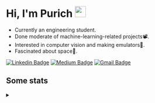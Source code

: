 <h1 align="left">Hi, I'm Purich
<img src="https://media.giphy.com/media/hvRJCLFzcasrR4ia7z/giphy.gif" width="30px"/></h1>

* Currently an engineering student.
* Done moderate of machine-learning-related projects:film_projector:.
* Interested in computer vision and making emulators:space_invader:.
* Fascinated about space:milky_way:.

[![Linkedin Badge](https://img.shields.io/badge/-Purich-blue?style=flat-square&logo=Linkedin&logoColor=white&link=https://www.linkedin.com/in/purich-siritip-16b3b3255/)](https://www.linkedin.com/in/purich-siritip-16b3b3255) [![Medium Badge](https://img.shields.io/badge/-@purich-gray?style=flat-square&labelColor=000000&logo=Medium&link=https://medium.com/@phuritsiritip)](https://medium.com/@phuritsiritip)
[![Gmail Badge](https://img.shields.io/badge/-mark.phurit@gmail.com-c14438?style=flat-square&logo=Gmail&logoColor=white&link=mailto:mark.phurit@gmail.com)](mailto:mark.phurit@gmail.com)

## Some stats

<details>
  <summary></summary>
  
  <!--START_SECTION:waka-->
**I'm an Early 🐤** 

```text
🌞 Morning                105 commits         ████████░░░░░░░░░░░░░░░░░   31.07 % 
🌆 Daytime                65 commits          █████░░░░░░░░░░░░░░░░░░░░   19.23 % 
🌃 Evening                144 commits         ███████████░░░░░░░░░░░░░░   42.60 % 
🌙 Night                  24 commits          ██░░░░░░░░░░░░░░░░░░░░░░░   07.10 % 
```


📊 **This Week I Spent My Time On** 

```text
💬 Programming Languages: 
YAML                     2 mins              █████████████████████░░░░   82.51 % 
Python                   0 secs              ████░░░░░░░░░░░░░░░░░░░░░   14.62 % 
Markdown                 0 secs              █░░░░░░░░░░░░░░░░░░░░░░░░   02.87 % 

🐱‍💻 Projects: 
vikimark                 2 mins              █████████████████████░░░░   85.38 % 
Computer Programming     0 secs              ████░░░░░░░░░░░░░░░░░░░░░   14.62 % 
```


<!--END_SECTION:waka-->

  <!--START_SECTION:waka-simple-->

```text
From: 19 January 2023 - To: 07 March 2023

Total Time: 24 hrs 23 mins

Python       20 hrs 44 mins  █████████████████████▒░░░   85.06 %
C++          1 hr 38 mins    █▓░░░░░░░░░░░░░░░░░░░░░░░   06.73 %
YAML         50 mins         █░░░░░░░░░░░░░░░░░░░░░░░░   03.44 %
Markdown     32 mins         ▓░░░░░░░░░░░░░░░░░░░░░░░░   02.23 %
Git Config   8 mins          ░░░░░░░░░░░░░░░░░░░░░░░░░   00.58 %
Other        7 mins          ░░░░░░░░░░░░░░░░░░░░░░░░░   00.48 %
```

<!--END_SECTION:waka-simple-->

  <!--![Anurag's GitHub stats](https://github-readme-stats.vercel.app/api?username=vikimark&show_icons=true&theme=gruvbox_light)-->
  
</details>

<!--
**vikimark/vikimark** is a ✨ _special_ ✨ repository because its `README.md` (this file) appears on your GitHub profile.

Here are some ideas to get you started:

- 🔭 I’m currently working on ...
- 🌱 I’m currently learning ...
- 👯 I’m looking to collaborate on ...
- 🤔 I’m looking for help with ...
- 💬 Ask me about ...
- 📫 How to reach me: ...
- 😄 Pronouns: ...
- ⚡ Fun fact: ...
-->
